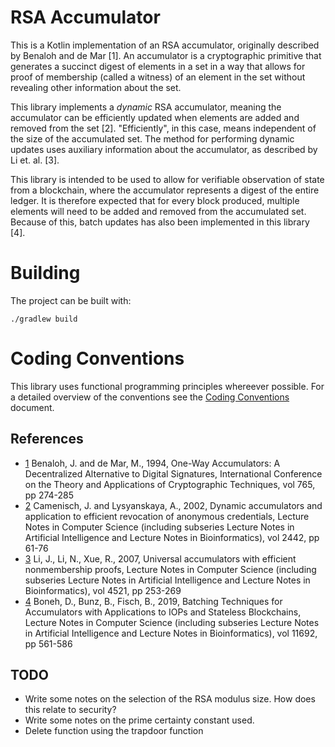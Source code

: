 # RSA Accumulator

This is a Kotlin implementation of an RSA accumulator, originally described by
Benaloh and de Mar [1]. An accumulator is a cryptographic primitive that
generates a succinct digest of elements in a set in a way that allows for proof
of membership (called a witness) of an element in the set without revealing
other information about the set.

This library implements a _dynamic_ RSA accumulator, meaning the accumulator can
be efficiently updated when elements are added and removed from the set [2].
"Efficiently", in this case, means independent of the size of the accumulated set.
The method for performing dynamic updates uses auxiliary information about the
accumulator, as described by Li et. al. [3].

This library is intended to be used to allow for verifiable observation of state
from a blockchain, where the accumulator represents a digest of the entire
ledger. It is therefore expected that for every block produced, multiple
elements will need to be added and removed from the accumulated set. Because of
this, batch updates has also been implemented in this library [4].

# Building

The project can be built with:

```
./gradlew build
```

# Coding Conventions

This library uses functional programming principles whereever possible. For a
detailed overview of the conventions see the [Coding
Conventions](coding-conventions.md) document.

## References

- [1](https://link.springer.com/content/pdf/10.1007%2F3-540-48285-7_24.pdf)
  Benaloh, J. and de Mar, M., 1994, One-Way Accumulators: A Decentralized
  Alternative to Digital Signatures, International Conference on the Theory and
  Applications of Cryptographic Techniques, vol 765, pp 274-285
- [2](https://groups.csail.mit.edu/cis/pubs/lysyanskaya/cl02a.pdf) Camenisch, J. and Lysyanskaya, A., 2002, Dynamic accumulators and
  application to efficient revocation of anonymous credentials, Lecture Notes in
  Computer Science (including subseries Lecture Notes in Artificial Intelligence
  and Lecture Notes in Bioinformatics), vol 2442, pp 61-76
- [3](https://www.cs.purdue.edu/homes/ninghui/papers/accumulator_acns07.pdf) Li,
  J., Li, N., Xue, R., 2007, Universal accumulators with efficient nonmembership
  proofs, Lecture Notes in Computer Science (including subseries Lecture Notes
  in Artificial Intelligence and Lecture Notes in Bioinformatics), vol 4521, pp
  253-269
- [4](https://eprint.iacr.org/2018/1188.pdf) Boneh, D., Bunz, B., Fisch, B.,
  2019, Batching Techniques for Accumulators with Applications to IOPs and
  Stateless Blockchains, Lecture Notes in Computer Science (including subseries
  Lecture Notes in Artificial Intelligence and Lecture Notes in Bioinformatics),
  vol 11692, pp 561-586

## TODO

- Write some notes on the selection of the RSA modulus size. How does this
  relate to security?
- Write some notes on the prime certainty constant used.
- Delete function using the trapdoor function
